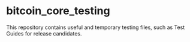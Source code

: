 # bitcoin_core_testing
This repository contains useful and temporary testing files, such as Test Guides for release candidates.

